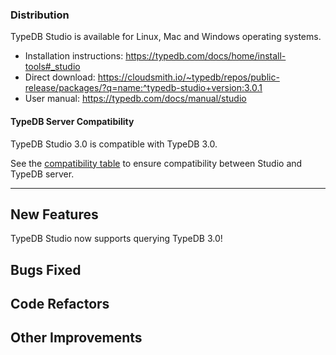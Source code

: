 ### Distribution

TypeDB Studio is available for Linux, Mac and Windows operating systems.

- Installation instructions: https://typedb.com/docs/home/install-tools#_studio
- Direct download: https://cloudsmith.io/~typedb/repos/public-release/packages/?q=name:^typedb-studio+version:3.0.1
- User manual: https://typedb.com/docs/manual/studio

#### TypeDB Server Compatibility

TypeDB Studio 3.0 is compatible with TypeDB 3.0.

See the [compatibility table](https://typedb.com/docs/manual/studio#_version_compatibility) to ensure
compatibility between Studio and TypeDB server.

---

## New Features

TypeDB Studio now supports querying TypeDB 3.0!

## Bugs Fixed

## Code Refactors

## Other Improvements
